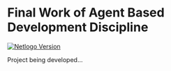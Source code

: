 # Final Work of Agent Based Development Discipline


[![Netlogo Version](https://img.shields.io/badge/Netlogo-6.2-green)](https://ccl.northwestern.edu/netlogo/download.shtml)


Project being developed...
